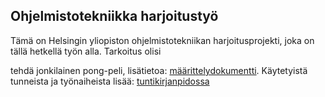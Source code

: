 ## Ohjelmistotekniikka harjoitustyö

Tämä on Helsingin yliopiston ohjelmistotekniikan harjoitusprojekti, joka on tällä 
hetkellä työn alla. Tarkoitus olisi 

tehdä jonkilainen pong-peli, lisätietoa: 
[määrittelydokumentti](https://github.com/SkarpAnton/ot-harjoitustyo/blob/master/dokumentaatio/maarittelydokumentti.md).
Käytetyistä tunneista ja työnaiheista lisää: 
[tuntikirjanpidossa](https://github.com/SkarpAnton/ot-harjoitustyo/blob/master/dokumentaatio/tuntikirjanpito.md)


